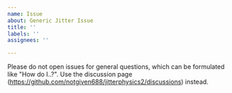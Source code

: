 ```yaml
---
name: Issue
about: Generic Jitter Issue
title: ''
labels: ''
assignees: ''

---
```


Please do not open issues for general questions, which can be formulated like "How do I..?". Use the discussion page (https://github.com/notgiven688/jitterphysics2/discussions) instead.
